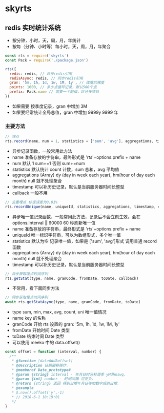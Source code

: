 # skyrts

## redis 实时统计系统

- 按分钟，小时，天，周，月，年统计
- 按每（分钟、小时等）每小时，天，周，月，年聚合

```javascript
const rts = require('skyrts')
const Pack = require('./package.json')

rts({
  redis: redis, // 异步redis引用
  redisAsync: redis, // 同步redis引用
  gran: '5m, 1h, 1d, 1w, 1M, 1y', // 维度的梯度
  points: 1000, // 多少点循环记录，默认500个点
  prefix: Pack.name // 需要一个前缀，区分多项目
})
```

- 如果需要 按季度记录，gran 中增加 3M
- 如果要经常统计全局总值，gran 中增加 9999y 9999 年

### 主要方法

```javaScript
// 埋点
rts.record(name, num = 1, statistics = ['sum', 'avg'], aggregations, timestamp, callback)
```

- 异步记录函数，一般常用此方法
- name 准备存放的字符串，最终形式是 '_rts_'+options.prefix + name
- num 默认 1 sum+=1 否则 sum+=num
- statistics 默认统计 count 计数，sum 总和，avg 平均值
- aggregations {Array} dy (day in week each year), hm(hour of day each month) null 就不处理聚合
- timestamp 可以补历史记录，默认是当前服务器时间长整型
- callback 一般不用

```javaScript
// 去重埋点 标准误差为0.81%
rts.recordUnique(name, uniqueId, statistics, aggregations, timestamp, callback)
```

- 异步唯一值记录函数，一般常用此方法，记录后不会立刻生效，会在 options.interval || 60000 60 秒刷新唯一值
- name 准备存放的字符串，最终形式是 '_rts_'+options.prefix + name
- uniqueId 唯一标识字符串，可以为数组形式，多个唯一值
- statistics 默认为空 记录唯一值，如果是 ['sum', 'avg']形式 调用普通 record 函数
- aggregations {Array} dy (day in week each year), hm(hour of day each month) null 就不处理聚合
- timestamp 可以补历史记录，默认是当前服务器时间长整型

```javaScript
// 异步获取埋点时间序列
rts.getStat(type, name, granCode, fromDate, toDate, callback)
```

- 不常用，看下面同步方法

```javaScript
// 同步获取埋点时间序列
await rts.getStatAsync(type, name, granCode, fromDate, toDate)
```

- type sum, min, max, avg, count, uni 唯一值情况
- name key 的名称
- granCode 开始 rts 设置的 gran: '5m, 1h, 1d, 1w, 1M, 1y'
- fromDate 开始时间 Date 类型
- toDate 结束时间 Date 类型
- 可以使用 meeko 中的 data.offset()

```javaScript
const offset = function (interval, number) {
  /**
   * @function [dateAdd&offset]
   * @description 日期偏移操作.
   * @memberof Date_prototype#
   * @param {string} interval - 年月日时分秒周季 yMdhnswq.
   * @param {int} number - 时间间隔 可正负.
   * @return {string} 返回 得到日期年月日等加数字后的日期.
   * @example
   * $.now().offset('y',-1)
   * // 2018-6-1 10:19:01
   */
}
```
